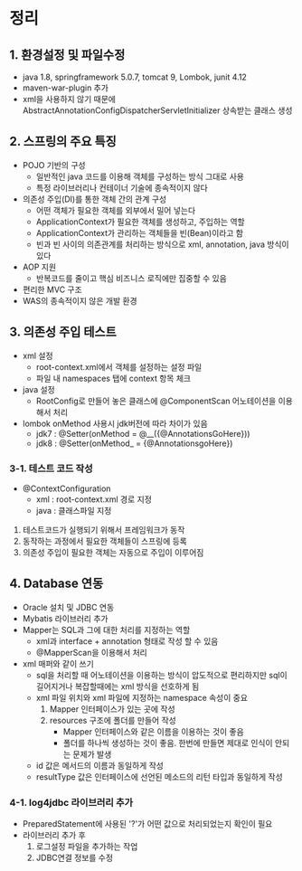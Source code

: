 # 정리

## 1. 환경설정 및 파일수정
  - java 1.8, springframework 5.0.7, tomcat 9, Lombok, junit 4.12
  - maven-war-plugin 추가
  - xml을 사용하지 않기 때문에 AbstractAnnotationConfigDispatcherServletInitializer 상속받는 클래스 생성

## 2. 스프링의 주요 특징
  - POJO 기반의 구성
    - 일반적인 java 코드를 이용해 객체를 구성하는 방식 그대로 사용
    - 특정 라이브러리나 컨테이너 기술에 종속적이지 않다
  - 의존성 주입(DI)를 통한 객체 간의 관계 구성
    - 어떤 객체가 필요한 객체를 외부에서 밀어 넣는다
    - ApplicationContext가 필요한 객체를 생성하고, 주입하는 역할
    - ApplicationContext가 관리하는 객체들을 빈(Bean)이라고 함
    - 빈과 빈 사이의 의존관계를 처리하는 방식으로 xml, annotation, java 방식이 있다
  - AOP 지원
    - 반복코드를 줄이고 핵심 비즈니스 로직에만 집중할 수 있음
  - 편리한 MVC 구조
  - WAS의 종속적이지 않은 개발 환경

## 3. 의존성 주입 테스트
  - xml 설정
    - root-context.xml에서 객체를 설정하는 설정 파일
    - 파일 내 namespaces 탭에 context 항목 체크
  - java 설정
    - RootConfig로 만들어 놓은 클래스에 @ComponentScan 어노테이션을 이용해서 처리
  - lombok onMethod 사용시 jdk버전에 따라 차이가 있음
    - jdk7 : @Setter(onMethod = @__({@AnnotationsGoHere}))
    - jdk8 : @Setter(onMethod_ = {@AnnotationsgoHere})

### 3-1. 테스트 코드 작성
  - @ContextConfiguration
    - xml : root-context.xml 경로 지정
    - java : 클래스파일 지정
  1. 테스트코드가 실행되기 위해서 프레임워크가 동작
  2. 동작하는 과정에서 필요한 객체들이 스프링에 등록
  3. 의존성 주입이 필요한 객체는 자동으로 주입이 이루어짐

## 4. Database 연동
  - Oracle 설치 및 JDBC 연동
  - Mybatis 라이브러리 추가
  - Mapper는 SQL과 그에 대한 처리를 지정하는 역할
    - xml과 interface + annotation 형태로 작성 할 수 있음
    - @MapperScan을 이용해서 처리
  - xml 매퍼와 같이 쓰기
    - sql을 처리할 때 어노테이션을 이용하는 방식이 압도적으로 편리하지만 sql이 길어지거나 복잡할때에는 xml 방식을 선호하게 됨
    - xml 파일 위치와 xml 파일에 지정하는 namespace 속성이 중요
      1. Mapper 인터페이스가 있는 곳에 작성
      2. resources 구조에 폴더를 만들어 작성 
          - Mapper 인터페이스와 같은 이름을 이용하는 것이 좋음
          - 폴더를 하나씩 생성하는 것이 좋음. 한번에 만들면 제대로 인식이 안되는 문제가 발생
    - id 값은 메서드의 이름과 동일하게 작성
    - resultType 값은 인터페이스에 선언된 메소드의 리턴 타입과 동일하게 작성

### 4-1. log4jdbc 라이브러리 추가
  - PreparedStatement에 사용된 '?'가 어떤 값으로 처리되었는지 확인이 필요
  - 라이브러리 추가 후
    1. 로그설정 파일을 추가하는 작업
    2. JDBC연결 정보를 수정